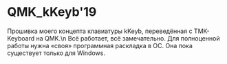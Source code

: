 # QMK_kKeyb'19
Прошивка моего концепта клавиатуры kKeyb, переведённая с TMK-Keyboard на QMK.\n
Всё работает, всё замечательно. Для полноценной работы нужна «своя» программная раскладка в ОС.
Она пока существует только для Windows.
